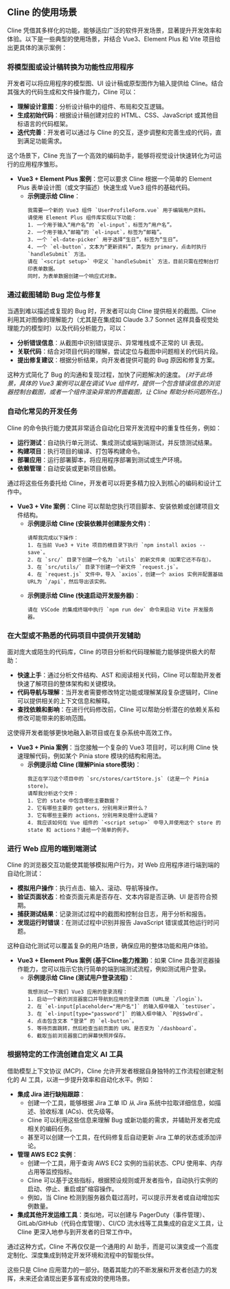 ## Cline 的使用场景

Cline 凭借其多样化的功能，能够适应广泛的软件开发场景，显著提升开发效率和体验。以下是一些典型的使用场景，并结合 Vue3、Element Plus 和 Vite 项目给出更具体的演示案例：

### 将模型图或设计稿转换为功能性应用程序

开发者可以将应用程序的模型图、UI 设计稿或原型图作为输入提供给 Cline。结合其强大的代码生成和文件操作能力，Cline 可以：

*   **理解设计意图**：分析设计稿中的组件、布局和交互逻辑。
*   **生成初始代码**：根据设计稿创建对应的 HTML、CSS、JavaScript 或其他目标语言的代码框架。
*   **迭代完善**：开发者可以通过与 Cline 的交互，逐步调整和完善生成的代码，直到满足功能需求。

这个场景下，Cline 充当了一个高效的编码助手，能够将视觉设计快速转化为可运行的应用程序雏形。

*   **Vue3 + Element Plus 案例**：您可以要求 Cline 根据一个简单的 Element Plus 表单设计图（或文字描述）快速生成 Vue3 组件的基础代码。
    *   **示例提示给 Cline**：
        ```
        我需要一个新的 Vue3 组件 `UserProfileForm.vue` 用于编辑用户资料。
        请使用 Element Plus 组件库实现以下功能：
        1. 一个用于输入“用户名”的 `el-input`，标签为“用户名”。
        2. 一个用于输入“邮箱”的 `el-input`，标签为“邮箱”。
        3. 一个 `el-date-picker` 用于选择“生日”，标签为“生日”。
        4. 一个 `el-button`，文本为“更新资料”，类型为 primary，点击时执行 `handleSubmit` 方法。
        请在 `<script setup>` 中定义 `handleSubmit` 方法，目前只需在控制台打印表单数据。
        同时，为表单数据创建一个响应式对象。
        ```

### 通过截图辅助 Bug 定位与修复

当遇到难以描述或复现的 Bug 时，开发者可以向 Cline 提供相关的截图。Cline 利用其对图像的理解能力（尤其是在集成如 Claude 3.7 Sonnet 这样具备视觉处理能力的模型时）以及代码分析能力，可以：

*   **分析错误信息**：从截图中识别错误提示、异常堆栈或不正常的 UI 表现。
*   **关联代码**：结合对项目代码的理解，尝试定位与截图中问题相关的代码片段。
*   **提出修复建议**：根据分析结果，向开发者提供可能的 Bug 原因和修复方案。

这种方式简化了 Bug 的沟通和复现过程，加快了问题解决的速度。
*(对于此场景，具体的 Vue3 案例可以是在调试 Vue 组件时，提供一个包含错误信息的浏览器控制台截图，或者一个组件渲染异常的界面截图，让 Cline 帮助分析问题所在。)*

### 自动化常见的开发任务

Cline 的命令执行能力使其非常适合自动化日常开发流程中的重复性任务，例如：

*   **运行测试**：自动执行单元测试、集成测试或端到端测试，并反馈测试结果。
*   **构建项目**：执行项目的编译、打包等构建命令。
*   **部署应用**：运行部署脚本，将应用程序部署到测试或生产环境。
*   **依赖管理**：自动安装或更新项目依赖。

通过将这些任务委托给 Cline，开发者可以将更多精力投入到核心的编码和设计工作中。

*   **Vue3 + Vite 案例**：Cline 可以帮助您执行项目脚本、安装依赖或创建项目文件结构。
    *   **示例提示给 Cline (安装依赖并创建服务文件)**：
        ```
        请帮我完成以下操作：
        1. 在当前 Vue3 + Vite 项目的根目录下执行 `npm install axios --save`。
        2. 在 `src/` 目录下创建一个名为 `utils` 的新文件夹（如果它还不存在）。
        3. 在 `src/utils/` 目录下创建一个新文件 `request.js`。
        4. 在 `request.js` 文件中，导入 `axios`，创建一个 axios 实例并配置基础URL为 `/api`，然后导出该实例。
        ```
    *   **示例提示给 Cline (快速启动开发服务器)**：
        ```
        请在 VSCode 的集成终端中执行 `npm run dev` 命令来启动 Vite 开发服务器。
        ```

### 在大型或不熟悉的代码项目中提供开发辅助

面对庞大或陌生的代码库，Cline 的项目分析和代码理解能力能够提供极大的帮助：

*   **快速上手**：通过分析文件结构、AST 和阅读相关代码，Cline 可以帮助开发者快速了解项目的整体架构和关键模块。
*   **代码导航与理解**：当开发者需要修改特定功能或理解某段复杂逻辑时，Cline 可以提供相关的上下文信息和解释。
*   **查找依赖和影响**：在进行代码修改前，Cline 可以帮助分析潜在的依赖关系和修改可能带来的影响范围。

这使得开发者能够更快地融入新项目或在复杂系统中高效工作。

*   **Vue3 + Pinia 案例**：当您接触一个复杂的 Vue3 项目时，可以利用 Cline 快速理解代码，例如某个 Pinia store 模块的结构和用法。
    *   **示例提示给 Cline (理解Pinia store模块)**：
        ```
        我正在学习这个项目中的 `src/stores/cartStore.js` (这是一个 Pinia store)。
        请帮我分析这个文件：
        1. 它的 state 中包含哪些主要数据？
        2. 它有哪些主要的 getters，分别用来计算什么？
        3. 它有哪些主要的 actions，分别用来处理什么逻辑？
        4. 我应该如何在 Vue 组件的 `<script setup>` 中导入并使用这个 store 的 state 和 actions？请给一个简单的例子。
        ```

### 进行 Web 应用的端到端测试

Cline 的浏览器交互功能使其能够模拟用户行为，对 Web 应用程序进行端到端的自动化测试：

*   **模拟用户操作**：执行点击、输入、滚动、导航等操作。
*   **验证页面状态**：检查页面元素是否存在、文本内容是否正确、UI 是否符合预期。
*   **捕获测试结果**：记录测试过程中的截图和控制台日志，用于分析和报告。
*   **发现运行时错误**：在测试过程中识别并报告 JavaScript 错误或其他运行时问题。

这种自动化测试可以覆盖复杂的用户场景，确保应用的整体功能和用户体验。

*   **Vue3 + Element Plus 案例 (基于Cline能力推测)**：如果 Cline 具备浏览器操作能力，您可以指示它执行简单的端到端测试流程，例如测试用户登录。
    *   **示例提示给 Cline (测试用户登录流程)**：
        ```
        我想测试一下我们 Vue3 应用的登录流程：
        1. 启动一个新的浏览器窗口并导航到应用的登录页面 (URL是 `/login`)。
        2. 在 `el-input[placeholder="用户名"]` 的输入框中输入 `testUser`。
        3. 在 `el-input[type="password"]` 的输入框中输入 `P@$$wOrd`。
        4. 点击包含文本 “登录” 的 `el-button`。
        5. 等待页面跳转，然后检查当前页面的 URL 是否变为 `/dashboard`。
        6. 截取当前浏览器窗口的屏幕快照并保存。
        ```

### 根据特定的工作流创建自定义 AI 工具

借助模型上下文协议 (MCP)，Cline 允许开发者根据自身独特的工作流程创建定制化的 AI 工具，以进一步提升效率和自动化水平。例如：

*   **集成 Jira 进行缺陷跟踪**：
    *   创建一个工具，能够根据 Jira 工单 ID 从 Jira 系统中拉取详细信息，如描述、验收标准 (ACs)、优先级等。
    *   Cline 可以利用这些信息来理解 Bug 或新功能的需求，并辅助开发者完成相关的编码任务。
    *   甚至可以创建一个工具，在代码修复后自动更新 Jira 工单的状态或添加评论。
*   **管理 AWS EC2 实例**：
    *   创建一个工具，用于查询 AWS EC2 实例的当前状态、CPU 使用率、内存占用等监控指标。
    *   Cline 可以基于这些指标，根据预设规则或开发者指令，自动执行实例的启动、停止、重启或扩缩容操作。
    *   例如，当 Cline 检测到服务器负载过高时，可以提示开发者或自动增加实例数量。
*   **集成其他开发运维工具**：类似地，可以创建与 PagerDuty（事件管理）、GitLab/GitHub（代码仓库管理）、CI/CD 流水线等工具集成的自定义工具，让 Cline 更深入地参与到开发者的日常工作中。

通过这种方式，Cline 不再仅仅是一个通用的 AI 助手，而是可以演变成一个高度定制化、深度集成到特定开发环境和流程中的智能伙伴。

这些只是 Cline 应用潜力的一部分。随着其能力的不断发展和开发者创造力的发挥，未来还会涌现出更多富有成效的使用场景。
